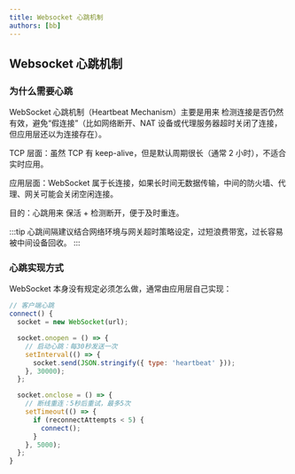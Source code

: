 ```yaml
---
title: Websocket 心跳机制
authors: [bb]
---
```


## Websocket 心跳机制

### 为什么需要心跳

WebSocket 心跳机制（Heartbeat Mechanism）主要是用来 检测连接是否仍然有效，避免“假连接”（比如网络断开、NAT 设备或代理服务器超时关闭了连接，但应用层还以为连接存在）。

TCP 层面：虽然 TCP 有 keep-alive，但是默认周期很长（通常 2 小时），不适合实时应用。

应用层面：WebSocket 属于长连接，如果长时间无数据传输，中间的防火墙、代理、网关可能会关闭空闲连接。

目的：心跳用来 保活 + 检测断开，便于及时重连。

:::tip
心跳间隔建议结合网络环境与网关超时策略设定，过短浪费带宽，过长容易被中间设备回收。
:::

### 心跳实现方式

WebSocket 本身没有规定必须怎么做，通常由应用层自己实现：

```javascript
// 客户端心跳
connect() {
  socket = new WebSocket(url);

  socket.onopen = () => {
    // 启动心跳：每30秒发送一次
    setInterval(() => {
      socket.send(JSON.stringify({ type: 'heartbeat' }));
    }, 30000);
  };

  socket.onclose = () => {
    // 断线重连：5秒后重试，最多5次
    setTimeout(() => {
      if (reconnectAttempts < 5) {
        connect();
      }
    }, 5000);
  };
}
```
